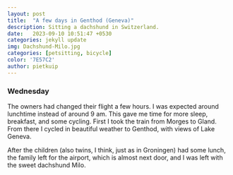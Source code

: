 ```yaml
---
layout: post
title:  "A few days in Genthod (Geneva)"
description: Sitting a dachshund in Switzerland. 
date:   2023-09-10 10:51:47 +0530
categories: jekyll update
img: Dachshund-Milo.jpg
categories: [petsitting, bicycle]
color: '7E57C2'
author: pietkuip
---
```


### Wednesday

The owners had changed their flight a few hours. I was expected around lunchtime instead
of around 9 am. This gave me time for more sleep, breakfast, and some cycling.
First I took the train from Morges to Gland. From there I cycled in beautiful weather
to Genthod, with views of Lake Geneva.

After the children (also twins, I think, just as in Groningen) had some lunch, the family
left for the airport, which is almost next door, and I was left with the sweet dachshund
Milo.

